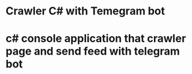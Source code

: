 # Crawler C# with Temegram bot
# c# console application that crawler page and send feed with telegram bot


